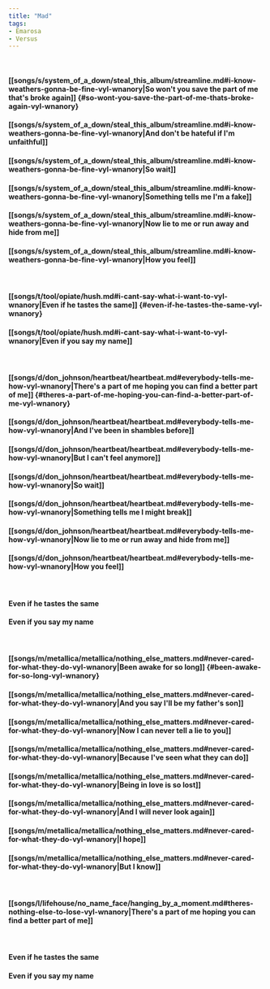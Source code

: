 ```yaml
---
title: "Mad"
tags:
- Emarosa
- Versus
---
```

&nbsp;
#### [[songs/s/system_of_a_down/steal_this_album/streamline.md#i-know-weathers-gonna-be-fine-vyl-wnanory|So won't you save the part of me that's broke again]] {#so-wont-you-save-the-part-of-me-thats-broke-again-vyl-wnanory}
#### [[songs/s/system_of_a_down/steal_this_album/streamline.md#i-know-weathers-gonna-be-fine-vyl-wnanory|And don't be hateful if I'm unfaithful]]
#### [[songs/s/system_of_a_down/steal_this_album/streamline.md#i-know-weathers-gonna-be-fine-vyl-wnanory|So wait]]
#### [[songs/s/system_of_a_down/steal_this_album/streamline.md#i-know-weathers-gonna-be-fine-vyl-wnanory|Something tells me I'm a fake]]
#### [[songs/s/system_of_a_down/steal_this_album/streamline.md#i-know-weathers-gonna-be-fine-vyl-wnanory|Now lie to me or run away and hide from me]]
#### [[songs/s/system_of_a_down/steal_this_album/streamline.md#i-know-weathers-gonna-be-fine-vyl-wnanory|How you feel]]
&nbsp;
#### [[songs/t/tool/opiate/hush.md#i-cant-say-what-i-want-to-vyl-wnanory|Even if he tastes the same]] {#even-if-he-tastes-the-same-vyl-wnanory}
#### [[songs/t/tool/opiate/hush.md#i-cant-say-what-i-want-to-vyl-wnanory|Even if you say my name]]
&nbsp;
#### [[songs/d/don_johnson/heartbeat/heartbeat.md#everybody-tells-me-how-vyl-wnanory|There's a part of me hoping you can find a better part of me]] {#theres-a-part-of-me-hoping-you-can-find-a-better-part-of-me-vyl-wnanory}
#### [[songs/d/don_johnson/heartbeat/heartbeat.md#everybody-tells-me-how-vyl-wnanory|And I've been in shambles before]]
#### [[songs/d/don_johnson/heartbeat/heartbeat.md#everybody-tells-me-how-vyl-wnanory|But I can't feel anymore]]
#### [[songs/d/don_johnson/heartbeat/heartbeat.md#everybody-tells-me-how-vyl-wnanory|So wait]]
#### [[songs/d/don_johnson/heartbeat/heartbeat.md#everybody-tells-me-how-vyl-wnanory|Something tells me I might break]]
#### [[songs/d/don_johnson/heartbeat/heartbeat.md#everybody-tells-me-how-vyl-wnanory|Now lie to me or run away and hide from me]]
#### [[songs/d/don_johnson/heartbeat/heartbeat.md#everybody-tells-me-how-vyl-wnanory|How you feel]]
&nbsp;
#### Even if he tastes the same
#### Even if you say my name
&nbsp;
#### [[songs/m/metallica/metallica/nothing_else_matters.md#never-cared-for-what-they-do-vyl-wnanory|Been awake for so long]] {#been-awake-for-so-long-vyl-wnanory}
#### [[songs/m/metallica/metallica/nothing_else_matters.md#never-cared-for-what-they-do-vyl-wnanory|And you say I'll be my father's son]]
#### [[songs/m/metallica/metallica/nothing_else_matters.md#never-cared-for-what-they-do-vyl-wnanory|Now I can never tell a lie to you]]
#### [[songs/m/metallica/metallica/nothing_else_matters.md#never-cared-for-what-they-do-vyl-wnanory|Because I've seen what they can do]]
#### [[songs/m/metallica/metallica/nothing_else_matters.md#never-cared-for-what-they-do-vyl-wnanory|Being in love is so lost]]
#### [[songs/m/metallica/metallica/nothing_else_matters.md#never-cared-for-what-they-do-vyl-wnanory|And I will never look again]]
#### [[songs/m/metallica/metallica/nothing_else_matters.md#never-cared-for-what-they-do-vyl-wnanory|I hope]]
#### [[songs/m/metallica/metallica/nothing_else_matters.md#never-cared-for-what-they-do-vyl-wnanory|But I know]]
&nbsp;
#### [[songs/l/lifehouse/no_name_face/hanging_by_a_moment.md#theres-nothing-else-to-lose-vyl-wnanory|There's a part of me hoping you can find a better part of me]]
&nbsp;
#### Even if he tastes the same
#### Even if you say my name
